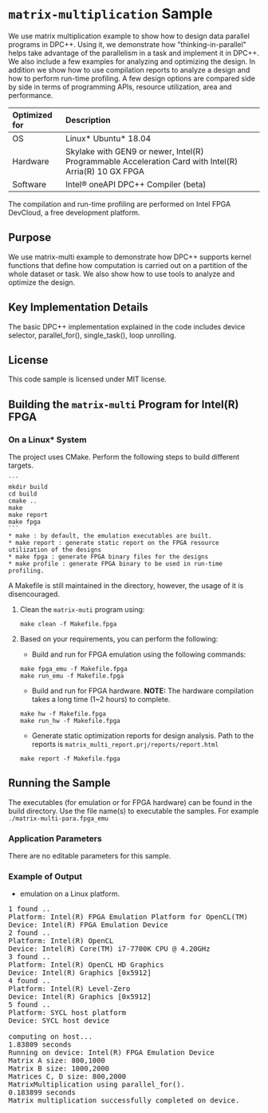 # `matrix-multiplication` Sample

We use matrix multiplication example to show how to design data parallel programs in DPC++. Using it, we demonstrate how "thinking-in-parallel" helps take advantage of the parallelism in a task and implement it in DPC++. We also include a few examples for analyzing and optimizing the design. In addition we show how to use compilation reports to analyze a design and how to perform run-time profiling. A few design options are compared side by side in terms of programming APIs, resource utilization, area and performance.

| Optimized for                     | Description
|:---                               |:---
| OS                                | Linux* Ubuntu* 18.04
| Hardware                          | Skylake with GEN9 or newer, Intel(R) Programmable Acceleration Card with Intel(R) Arria(R) 10 GX FPGA
| Software                          | Intel&reg; oneAPI DPC++ Compiler (beta)  
  
The compilation and run-time profiling are performed on Intel FPGA DevCloud, a free development platform.

## Purpose

We use matrix-multi example to demonstrate how DPC++ supports kernel functions that define how computation is carried out on a partition of the whole dataset or task. We also show how to use tools to analyze and optimize the design. 

## Key Implementation Details 
The basic DPC++ implementation explained in the code includes device selector, parallel_for(), single_task(), loop unrolling.

## License  
This code sample is licensed under MIT license. 


## Building the `matrix-multi` Program for Intel(R) FPGA

### On a Linux* System

The project uses CMake. Perform the following steps to build different targets. 

    ```
    mkdir build
    cd build
    cmake ..
    make
    make report
    make fpga
    ```
    * make : by default, the emulation executables are built.
    * make report : generate static report on the FPGA resource utilization of the designs
    * make fpga : generate FPGA binary files for the designs
    * make profile : generate FPGA binary to be used in run-time profiling. 

A Makefile is still maintained in the directory, however, the usage of it is disencouraged.

1. Clean the `matrix-muti` program using:
    ```
    make clean -f Makefile.fpga
    ```

2. Based on your requirements, you can perform the following:
   * Build and run for FPGA emulation using the following commands:
    ```
    make fpga_emu -f Makefile.fpga
    make run_emu -f Makefile.fpga
    ```
    * Build and run for FPGA hardware.
      **NOTE:** The hardware compilation takes a long time (1~2 hours) to complete.
    ```
    make hw -f Makefile.fpga
    make run_hw -f Makefile.fpga
    ```
    * Generate static optimization reports for design analysis. Path to the reports is `matrix_multi_report.prj/reports/report.html`
    ```
    make report -f Makefile.fpga
    ```

## Running the Sample

The executables (for emulation or for FPGA hardware) can be found in the build directory. Use the file name(s) to executable the samples. For example
    ```
    ./matrix-multi-para.fpga_emu
    ```

### Application Parameters
There are no editable parameters for this sample.

### Example of Output

* emulation on a Linux platform.
<pre>
1 found ..
Platform: Intel(R) FPGA Emulation Platform for OpenCL(TM)
Device: Intel(R) FPGA Emulation Device
2 found ..
Platform: Intel(R) OpenCL
Device: Intel(R) Core(TM) i7-7700K CPU @ 4.20GHz
3 found ..
Platform: Intel(R) OpenCL HD Graphics
Device: Intel(R) Graphics [0x5912]
4 found ..
Platform: Intel(R) Level-Zero
Device: Intel(R) Graphics [0x5912]
5 found ..
Platform: SYCL host platform
Device: SYCL host device

computing on host...
1.83809 seconds
Running on device: Intel(R) FPGA Emulation Device
Matrix A size: 800,1000
Matrix B size: 1000,2000
Matrices C, D size: 800,2000
MatrixMultiplication using parallel_for().
0.183899 seconds
Matrix multiplication successfully completed on device.

</pre>
